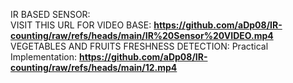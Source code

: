 IR BASED SENSOR:  
 VISIT THIS URL FOR VIDEO BASE:
 **https://github.com/aDp08/IR-counting/raw/refs/heads/main/IR%20Sensor%20VIDEO.mp4**
VEGETABLES AND FRUITS FRESHNESS DETECTION:
 Practical Implementation:
  **https://github.com/aDp08/IR-counting/raw/refs/heads/main/12.mp4**
